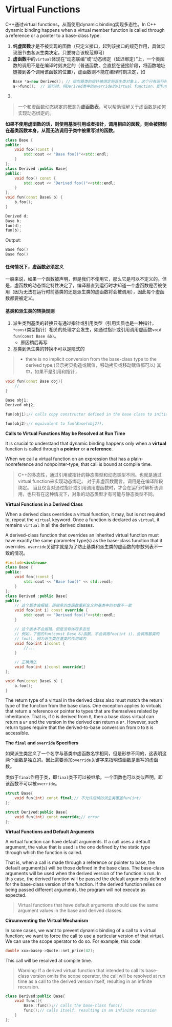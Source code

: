 # Virtual Functions

C++通过virtual functions，从而使用dynamic binding实现多态性。In C++ dynamic binding happens when a virtual member function is called through a reference or a pointer to a base-class type.

1. **纯虚函数**才是不被实现的函数（只定义接口，起到该接口的规范作用，具体实现细节由各派生类决定，只要符合该规范即可）
2. **虚函数**中的`virtual`体现在“动态联编”或“动态绑定（延迟绑定）”上，一个类函数的调用不是在编译时刻决定的（普通函数，会直接在链接阶段，将函数地址链接到各个调用该函数的位置），虚函数则不能在编译时刻决定，如
    ```c++
    Base *a=new Derived(); // 指向基类的指针被绑定到派生类对象上，这个只有运行时才能决定
    a->func();  // 运行时，将Derived类中的override的virtual function，即func()的地址链接到调用位置
    ```
3. 

> 一个和虚函数动态绑定的概念为**虚函数表**，可以帮助理解关于虚函数是如何实现动态绑定的。

**如果不使用虚函数的话，则使用基类引用或者指针，调用相应的函数，则会被限制在基类函数本身，从而无法调用子类中被重写过的函数**。
```c++
class Base {
public:
	void foo()const {
		std::cout << "Base foo()"<<std::endl;
	}
};
class Derived :public Base{
public:
	void foo() const {
		std::cout << "Derived foo()"<<std::endl;
	}
};
void fun(const Base& b) {
	b.foo();
}

Derived d;
Base b;
fun(d);
fun(b);
```
Output:
```c++
Base foo()
Base foo()
```

#### 任何情况下，虚函数必须定义

一般来说，如果一个函数被声明，但是我们不使用它，那么它是可以不定义的。但是，虚函数的动态绑定特性决定了，编译器直到运行时才知道一个虚函数是否被使用（因为无法在运行时前基类的还是派生类的虚函数将会被调用），因此每个虚函数都要被定义。

#### 基类和派生类的转换规则
1. 派生类到基类的转换只有通过指针或引用类型（引用实质也是一种指针，`*const`类型指针）相关的处理才会发生，如通过指针或引用调用虚函数`void fun(const Base &b)`。
    - 原因稍后再写
2. 基类到派生类的转换不可以是隐式的
> - there is no implicit conversion from the base-class type to the derived type.(显示拷贝构造或赋值，移动拷贝或移动赋值都可以)
其中，如果不是引用和指针，
```c++
void fun(const Base obj){
    //
}

Base obj1;
Derived obj2;

fun(obj1);// calls copy constructor defined in the base class to initialize parameter obj

fun(obj2);// equivalent to fun(Base(obj2));
```


**Calls to Virtual Functions May be Resolved at Run Time**

It is crucial to understand that dynamic binding happens only when a **virtual** function is called through **a pointer** or **a reference**. 

When we call a virtual function on an expression that has a plain-nonreference and nonpointer-type, that call is bound at compile time. 

> C++的多态性，通过引用或指针的静态类型和动态类型不同。也就是通过virtual function来实现动态绑定。
> 对于非虚函数而言，调用是在编译阶段绑定。
> 当且仅当对通过指针或引用调用虚函数时，才会在运行时解析该调用，也只有在这种情况下，对象的动态类型才有可能与静态类型不同。

**Virtual Functions in a Derived Class**

When a derived class overrides a virtual function, it may, but is not required to, repeat the `virtual` keyword. Once a function is declared as `virtual`, it remains `virtual` in all the derived classes.

A derived-class function that overrides an inherited virtual function must have exactly the same parameter type(s) as the base-class function that it overrides.
`override`关键字就是为了防止基类和派生类的虚函数的参数列表不一致的情况。
```c++
#include<iostream>
class Base {
public:
	void foo()const {
		std::cout << "Base foo()" << std::endl;
	}
};
class Derived :public Base{
public:
    // 这个版本会报错，即继承的虚函数重新定义和基类中的参数不一致
	void foo(int i) const override {
		std::cout << "Derived foo()"<<std::endl;
	}

    // 这个版本不会报错，但是没有体现多态性
    // 例如，下面的fun(const Base &)函数，不会调用foo(int i)，会调用基类的
    // foo()，因为派生类在基类的作用域内
    void foo(int i)const {
        //...
    }

    // 正确用法
    void foo(int i)const override{}
};

void fun(const Base& b) {
	b.foo();
}
```

The return type of a virtual in the derived class also must match the return type of the function from the base class. One exception applies to virtuals that return a reference or pointer to types that are themselves related by inheritance. That is, if `D` is derived from `B`, then a base class virtual can return a `B*` and the version in the derived can return a `D*`. However, such return types require that the derived-to-base conversion from `D` to `B` is accessible. 

**The `final` and `override` Specifiers**

如果派生类定义了一个名字与基类中虚函数名字相同，但是形参不同的，这表明这两个函数是独立的。因此需要添加`override`关键字来指明该函数是重写的虚函数。

类似于`final`作用于类，即`final`类不可以被继承。一个函数也可以类似声明，即该函数不可以被`override`。
```c++
struct Base{
    void fun(int) const final;// 不允许后续的派生类覆盖fun(int)
};

struct Derived:public Base{
    void fun(int) const override;// error
};
```

**Virtual Functions and Default Arguments**

A virtual function can have default arguments. If a call uses a default argument, the value that is used is the one defined by the static type through which the function is called. 

That is, when a call is made through a reference or pointer to base, the default argument(s) will be those defined in the base class. The base-class arguments will be used when the derived version of the function is run. In this case, the derived function will be passed the default arguments defined for the base-class version of the function. If the derived function relies on being passed different arguments, the program will not execute as expected.

> Virtual functions that have default arguments should use the same argument values in the base and derived classes.

**Circumventing the Virtual Mechanism**

In some cases, we want to prevent dynamic binding of a call to a virtual function; we want to force the call to use a particular version of that virtual. We can use the scope operator to do so. For example, this code:
```c++
double xxx=basep->Quote::net_price(42);
```
This call will be resolved at compile time.

> Warning: If a derived virtual function that intended to call its base-class version omits the scope operator, the call will be resolved at run time as a call to the derived version itself, resulting in an infinite recursion.
```c++
class Derived:public Base{
    void func(){
        Base::func();// calls the base-class func()
        func();// calls itself, resulting in an infinite recursion
    }
};
```
